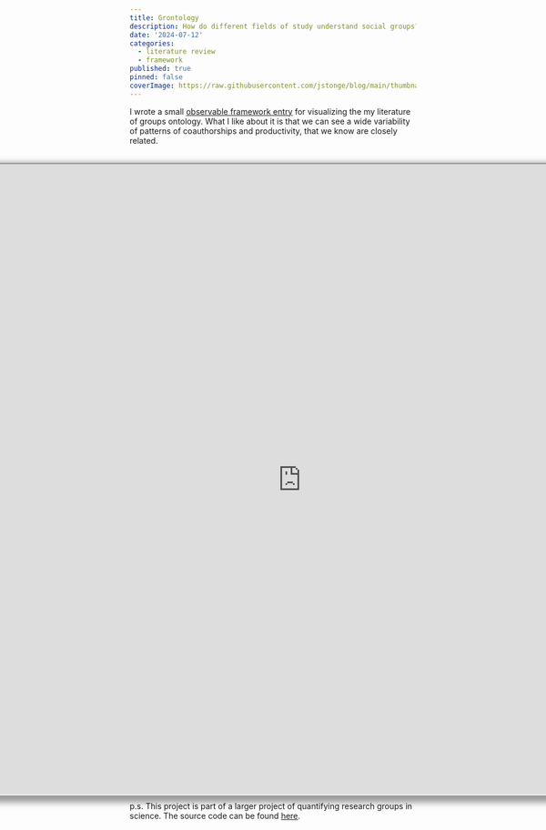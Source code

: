 ```yaml
---
title: Grontology
description: How do different fields of study understand social groups?
date: '2024-07-12'
categories:
  - literature review
  - framework
published: true
pinned: false
coverImage: https://raw.githubusercontent.com/jstonge/blog/main/thumbnails/stories/grontology.webp
---
```


I wrote a small [observable framework entry](https://jstonge.observablehq.cloud/hello-research-groups/grontology) for visualizing the my literature of groups ontology. What I like about it is that we can see a wide variability of patterns of coauthorships and productivity, that we know are closely related. 

<br>
<div class="container"> 
<iframe
  class="responsive-iframe" 
  title="coauthorships"
  src="https://jstonge.observablehq.cloud/hello-research-groups/grontology">
</iframe>
</div>

p.s. This project is part of a larger project of quantifying research groups in science. The source code can be found [here](https://raw.githubusercontent.com/jstonge/hello-research-groups/main/docs/results/timeline.md).

<style type="text/css">

.container {
  position: relative;
  padding-bottom: 56.25%; /* 16:9 */
  padding-top: 25px;
  height: 800px;
  width: 1200px;
  max-width: 1200px;
  margin: auto;
}

.responsive-iframe {
  position: absolute;
  top: 0;
  left: 0;
  width: 100%;
  height: 100%;
  border-radius: 8px;
  transform: translateX(-25%);
  box-shadow: 0 0 0 0.75px rgba(128, 128, 128, 0.2), 0 6px 12px 6px rgba(0, 0, 0, 0.4);
}


</style>